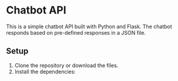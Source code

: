 # Chatbot API

This is a simple chatbot API built with Python and Flask. The chatbot responds based on pre-defined responses in a JSON file.

## Setup

1. Clone the repository or download the files.
2. Install the dependencies:
